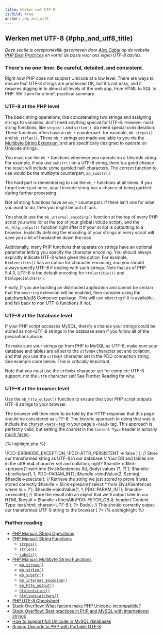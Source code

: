 ```yaml
---
title: Werken met UTF-8
isChild: true
anchor: php_and_utf8
---
```


## Werken met UTF-8 {#php_and_utf8_title}

_Deze sectie is oorspronkelijk geschreven door [Alex Cabal](https://alexcabal.com/) op de website
[PHP Best Practices](https://phpbestpractices.org/#utf-8) en vormt de basis voor ons eigen UTF-8 advies_.

### There's no one-liner. Be careful, detailed, and consistent.

Right now PHP does not support Unicode at a low level. There are ways to ensure that UTF-8 strings are processed OK, 
but it's not easy, and it requires digging in to almost all levels of the web app, from HTML to SQL to PHP. We'll aim 
for a brief, practical summary.

### UTF-8 at the PHP level

The basic string operations, like concatenating two strings and assigning strings to variables, don't need anything 
special for UTF-8. However most string functions, like `strpos()` and `strlen()`, do need special consideration. These 
functions often have an `mb_*` counterpart: for example, `mb_strpos()` and `mb_strlen()`. These `mb_*` strings are made 
available to you via the [Multibyte String Extension], and are specifically designed to operate on Unicode strings.

You must use the `mb_*` functions whenever you operate on a Unicode string. For example, if you use `substr()` on a 
UTF-8 string, there's a good chance the result will include some garbled half-characters. The correct function to use 
would be the multibyte counterpart, `mb_substr()`.

The hard part is remembering to use the `mb_*` functions at all times. If you forget even just once, your Unicode 
string has a chance of being garbled during further processing.

Not all string functions have an `mb_*` counterpart. If there isn't one for what you want to do, then you might be out 
of luck.

You should use the `mb_internal_encoding()` function at the top of every PHP script you write (or at the 
top of your global include script), and the `mb_http_output()` function right after it if your script is outputting to 
a browser. Explicitly defining the encoding of your strings in every script will save you a lot of headaches down the 
road.

Additionally, many PHP functions that operate on strings have an optional parameter letting you specify the character 
encoding. You should always explicitly indicate UTF-8 when given the option. For example, `htmlentities()` has an 
option for character encoding, and you should always specify UTF-8 if dealing with such strings. Note that as of PHP 5.4.0, UTF-8 is the default encoding for `htmlentities()` and `htmlspecialchars()`.

Finally, If you are building an distributed application and cannot be certain that the `mbstring` extension will be
enabled, then consider using the [patchwork/utf8] Composer package. This
will use `mbstring` if it is available, and fall back to non UTF-8 functions if not.

[Multibyte String Extension]: http://php.net/manual/en/book.mbstring.php
[patchwork/utf8]: https://packagist.org/packages/patchwork/utf8

### UTF-8 at the Database level

If your PHP script accesses MySQL, there's a chance your strings could be stored as non-UTF-8 strings in the database 
even if you follow all of the precautions above.

To make sure your strings go from PHP to MySQL as UTF-8, make sure your database and tables are all set to the 
`utf8mb4` character set and collation, and that you use the `utf8mb4` character set in the PDO connection string. See 
example code below. This is _critically important_.

Note that you must use the `utf8mb4` character set for complete UTF-8 support, not the `utf8` character set! See 
Further Reading for why.

### UTF-8 at the browser level

Use the `mb_http_output()` function to ensure that your PHP script outputs UTF-8 strings to your browser. 

The browser will then need to be told by the HTTP response that this page should be considered as UTF-8. The historic approach to doing that was to include the [charset `<meta>` tag](http://htmlpurifier.org/docs/enduser-utf8.html) in your page's `<head>` tag. This approach is perfectly valid, but setting the charset in the `Content-Type` header is actually [much faster](https://developers.google.com/speed/docs/best-practices/rendering#SpecifyCharsetEarly).

{% highlight php %}
<?php
// Tell PHP that we're using UTF-8 strings until the end of the script
mb_internal_encoding('UTF-8');
 
// Tell PHP that we'll be outputting UTF-8 to the browser
mb_http_output('UTF-8');
 
// Our UTF-8 test string
$string = 'Êl síla erin lû e-govaned vîn.';
 
// Transform the string in some way with a multibyte function
// Note how we cut the string at a non-Ascii character for demonstration purposes
$string = mb_substr($string, 0, 15);
 
// Connect to a database to store the transformed string
// See the PDO example in this document for more information
// Note the `set names utf8mb4` commmand!
$link = new \PDO(   
                    'mysql:host=your-hostname;dbname=your-db;charset=utf8mb4',
                    'your-username',
                    'your-password',
                    array(
                        \PDO::ATTR_ERRMODE => \PDO::ERRMODE_EXCEPTION,
                        \PDO::ATTR_PERSISTENT => false
                    )
                );
 
// Store our transformed string as UTF-8 in our database
// Your DB and tables are in the utf8mb4 character set and collation, right?
$handle = $link->prepare('insert into ElvishSentences (Id, Body) values (?, ?)');
$handle->bindValue(1, 1, PDO::PARAM_INT);
$handle->bindValue(2, $string);
$handle->execute();
 
// Retrieve the string we just stored to prove it was stored correctly
$handle = $link->prepare('select * from ElvishSentences where Id = ?');
$handle->bindValue(1, 1, PDO::PARAM_INT);
$handle->execute();
 
// Store the result into an object that we'll output later in our HTML
$result = $handle->fetchAll(\PDO::FETCH_OBJ);

header('Content-Type: text/html; charset=UTF-8');
?><!doctype html>
<html>
    <head>
        <meta charset="UTF-8">
        <title>UTF-8 test page</title>
    </head>
    <body>
        <?php
        foreach($result as $row){
            print($row->Body);  // This should correctly output our transformed UTF-8 string to the browser
        }
        ?>
    </body>
</html>
{% endhighlight %}

### Further reading

* [PHP Manual: String Operations](http://php.net/manual/en/language.operators.string.php)
* [PHP Manual: String Functions](http://php.net/manual/en/ref.strings.php)
    * [`strpos()`](http://php.net/manual/en/function.strpos.php)
    * [`strlen()`](http://php.net/manual/en/function.strlen.php)
    * [`substr()`](http://php.net/manual/en/function.substr.php)
* [PHP Manual: Multibyte String Functions](http://php.net/manual/en/ref.mbstring.php)
    * [`mb_strpos()`](http://php.net/manual/en/function.mb-strpos.php)
    * [`mb_strlen()`](http://php.net/manual/en/function.mb-strlen.php)
    * [`mb_substr()`](http://php.net/manual/en/function.mb-substr.php)
    * [`mb_internal_encoding()`](http://php.net/manual/en/function.mb-internal-encoding.php)
    * [`mb_http_output()`](http://php.net/manual/en/function.mb-http-output.php)
    * [`htmlentities()`](http://php.net/manual/en/function.htmlentities.php)
    * [`htmlspecialchars()`](http://www.php.net/manual/en/function.htmlspecialchars.php)
* [PHP UTF-8 Cheatsheet](http://blog.loftdigital.com/blog/php-utf-8-cheatsheet)
* [Stack Overflow: What factors make PHP Unicode-incompatible?](http://stackoverflow.com/questions/571694/what-factors-make-php-unicode-incompatible)
* [Stack Overflow: Best practices in PHP and MySQL with international strings](http://stackoverflow.com/questions/140728/best-practices-in-php-and-mysql-with-international-strings)
* [How to support full Unicode in MySQL databases](http://mathiasbynens.be/notes/mysql-utf8mb4)
* [Brining Unicode to PHP with Portable UTF-8](http://www.sitepoint.com/bringing-unicode-to-php-with-portable-utf8/)
